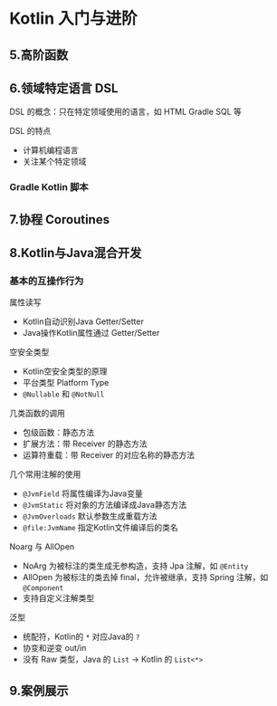 # Kotlin 入门与进阶

## 5.高阶函数


## 6.领域特定语言 DSL

DSL 的概念：只在特定领域使用的语言，如 HTML Gradle SQL 等

DSL 的特点
  * 计算机编程语言
  * 关注某个特定领域

### Gradle Kotlin 脚本



## 7.协程 Coroutines



## 8.Kotlin与Java混合开发

### 基本的互操作行为

属性读写
  * Kotlin自动识别Java Getter/Setter
  * Java操作Kotlin属性通过 Getter/Setter

空安全类型
  * Kotlin空安全类型的原理
  * 平台类型 Platform Type
  * `@Nullable` 和 `@NotNull`

几类函数的调用
  * 包级函数：静态方法
  * 扩展方法：带 Receiver 的静态方法
  * 运算符重载：带 Receiver 的对应名称的静态方法

几个常用注解的使用
  * `@JvmField` 将属性编译为Java变量
  * `@JvmStatic` 将对象的方法编译成Java静态方法
  * `@JvmOverloads` 默认参数生成重载方法
  * `@file:JvmName` 指定Kotlin文件编译后的类名

Noarg 与 AllOpen
  * NoArg 为被标注的类生成无参构造，支持 Jpa 注解，如 `@Entity`
  * AllOpen 为被标注的类去掉 final，允许被继承，支持 Spring 注解，如 `@Component`
  * 支持自定义注解类型

泛型
  * 统配符，Kotlin的 `*` 对应Java的 `?`
  * 协变和逆变 out/in
  * 没有 Raw 类型，Java 的 `List` -&gt; Kotlin 的 `List<*>`

## 9.案例展示



<script>ooboqoo.contentsRegExp = /H[123]/;</script>
